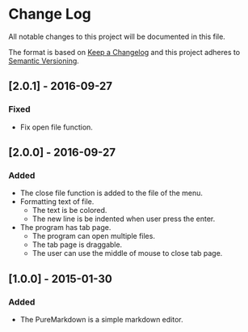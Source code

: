 # Change Log
All notable changes to this project will be documented in this file.

The format is based on [Keep a Changelog](http://keepachangelog.com/)
and this project adheres to [Semantic Versioning](http://semver.org/).

## [2.0.1] - 2016-09-27
### Fixed
*	Fix open file function. 

## [2.0.0] - 2016-09-27

### Added
*	The close file function is added to the file of the menu.
*	Formatting text of file.
	* The text is be colored.
	* The new line is be indented when user press the enter.
*	The program has tab page.
	*	The program can open multiple files.
	*	The tab page is draggable.
	*	The user can use the middle of mouse to close tab page.

## [1.0.0] - 2015-01-30

### Added
*	The PureMarkdown is a simple markdown editor.		
